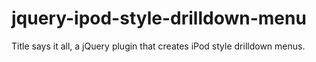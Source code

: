 jquery-ipod-style-drilldown-menu
================================

Title says it all, a jQuery plugin that creates iPod style drilldown menus.
